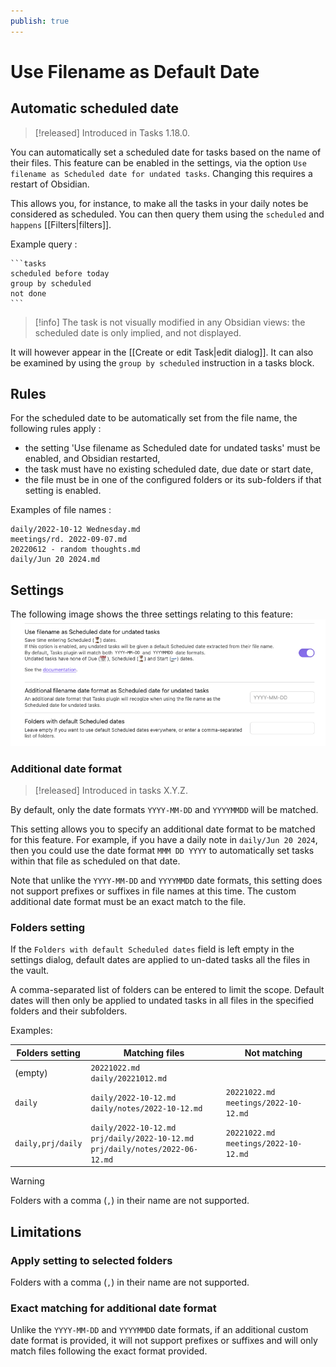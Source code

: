 ```yaml
---
publish: true
---
```


# Use Filename as Default Date

## Automatic scheduled date

> [!released]
Introduced in Tasks 1.18.0.

You can automatically set a scheduled date for tasks based on the name of their files. This feature can be enabled in the
settings, via the option `Use filename as Scheduled date for undated tasks`. Changing this requires a restart of Obsidian.

This allows you, for instance, to make all the tasks in your daily notes be considered as scheduled. You can then
query them using the `scheduled` and `happens` [[Filters|filters]].

Example query :

````text
```tasks
scheduled before today
group by scheduled
not done
```
````

> [!info]
> The task is not visually modified in any Obsidian views: the scheduled date is only implied, and not displayed.

It will however appear in the
[[Create or edit Task|edit dialog]].
It can also be examined by using the `group by scheduled` instruction in a tasks block.

## Rules

For the scheduled date to be automatically set from the file name, the following rules apply :

- the setting 'Use filename as Scheduled date for undated tasks' must be enabled, and Obsidian restarted,
- the task must have no existing scheduled date, due date or start date,
- the file must be in one of the configured folders or its sub-folders if that setting is enabled.

Examples of file names :

```text
daily/2022-10-12 Wednesday.md
meetings/rd. 2022-09-07.md
20220612 - random thoughts.md
daily/Jun 20 2024.md
```

## Settings

The following image shows the three settings relating to this feature:
![Use filename as Scheduled date for undated tasks settings](../images/settings-use-filename-for-date.png)

### Additional date format
> [!released]
Introduced in tasks X.Y.Z.

By default, only the date formats `YYYY-MM-DD` and `YYYYMMDD` will be matched.

This setting allows you to specify an additional date format to be matched for this feature. For example, if you have a daily note in `daily/Jun 20 2024`, then you could use the date format `MMM DD YYYY` to automatically set tasks within that file as scheduled on that date.

Note that unlike the `YYYY-MM-DD` and `YYYYMMDD` date formats, this setting does not support prefixes or suffixes in file names at this time. The custom additional date format must be an exact match to the file.

### Folders setting

If the `Folders with default Scheduled dates` field is left empty in the settings dialog, default dates are applied to un-dated tasks all the
files in the vault.

A comma-separated list of folders can be entered to limit the scope. Default dates will then only be applied to undated tasks in all files in the specified folders and their subfolders.

Examples:

| Folders setting   | Matching files                                                                          | Not matching                               |
| ----------------- | --------------------------------------------------------------------------------------- | ------------------------------------------ |
| (empty)           | `20221022.md`<br/>`daily/20221012.md`                                                   |                                            |
| `daily`           | `daily/2022-10-12.md`<br/>`daily/notes/2022-10-12.md`                                   | `20221022.md`<br/>`meetings/2022-10-12.md` |
| `daily,prj/daily` | `daily/2022-10-12.md`<br/>`prj/daily/2022-10-12.md`<br/>`prj/daily/notes/2022-06-12.md` | `20221022.md`<br/>`meetings/2022-10-12.md` |

> [!warning]
> Folders with a comma (`,`) in their name are not supported.

## Limitations

### Apply setting to selected folders

Folders with a comma (`,`) in their name are not supported.

### Exact matching for additional date format

Unlike the `YYYY-MM-DD` and `YYYYMMDD` date formats, if an additional custom date format is provided, it will not support prefixes or suffixes and will only match files following the exact format provided.
